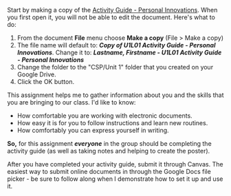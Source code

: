 Start by making a copy of the
[Activity Guide - Personal Innovations](https://docs.google.com/document/d/1UnhtzSXXEQSDsza2UbuA6LmWVM-e4FRd9qX4oEt9PF8/edit?usp=sharing).
When you first open it, you will not be able to edit the document. Here's what to do:
1. From the document **File** menu choose **Make a copy** (File > Make a copy)
1. The file name will default to:
    ***Copy of U1L01 Activity Guide - Personal Innovations***.
    Change it to:
    ***Lastname, Firstname - U1L01 Activity Guide - Personal Innovations***
1. Change the folder to the "CSP/Unit 1" folder that you created on your Google Drive.
1. Click the OK button.

This assignment helps me to gather information about you and the skills that you are bringing to our class. I'd like to know:

* How comfortable you are working with electronic documents.
* How easy it is for you to follow instructions and learn new routines.
* How comfortably you can express yourself in writing.

**So,** for this assignment ***everyone*** in the group should be completing the activity guide (as well as taking notes and helping to create the poster).

After you have completed your activity guide, submit it through Canvas. The easiest way to submit online documents in through the Google Docs file picker - be sure to follow along when I demonstrate how to set it up and use it.
